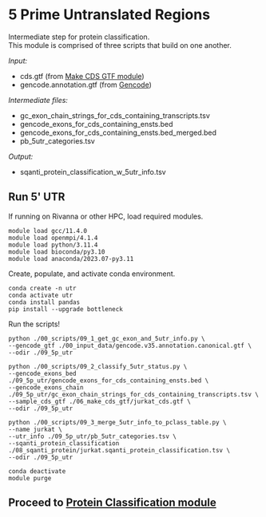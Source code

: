 # 5 Prime Untranslated Regions
Intermediate step for protein classification. <br />
This module is comprised of three scripts that build on one another. <br />

_Input:_ <br />
- cds.gtf (from [Make CDS GTF module](https://github.com/efwatts/LRP_Troubleshooting/tree/main/06_make_cds_gtf))
- gencode.annotation.gtf (from [Gencode](https://www.gencodegenes.org/))

_Intermediate files:_
- gc_exon_chain_strings_for_cds_containing_transcripts.tsv
- gencode_exons_for_cds_containing_ensts.bed
- gencode_exons_for_cds_containing_ensts.bed_merged.bed
- pb_5utr_categories.tsv

_Output:_
- sqanti_protein_classification_w_5utr_info.tsv

## Run 5' UTR
If running on Rivanna or other HPC, load required modules.
```
module load gcc/11.4.0  
module load openmpi/4.1.4
module load python/3.11.4
module load bioconda/py3.10
module load anaconda/2023.07-py3.11
```
Create, populate, and activate conda environment. <br />
```
conda create -n utr
conda activate utr
conda install pandas
pip install --upgrade bottleneck
```
Run the scripts!
```
python ./00_scripts/09_1_get_gc_exon_and_5utr_info.py \
--gencode_gtf ./00_input_data/gencode.v35.annotation.canonical.gtf \
--odir ./09_5p_utr

python ./00_scripts/09_2_classify_5utr_status.py \
--gencode_exons_bed ./09_5p_utr/gencode_exons_for_cds_containing_ensts.bed \
--gencode_exons_chain ./09_5p_utr/gc_exon_chain_strings_for_cds_containing_transcripts.tsv \
--sample_cds_gtf ./06_make_cds_gtf/jurkat_cds.gtf \
--odir ./09_5p_utr 

python ./00_scripts/09_3_merge_5utr_info_to_pclass_table.py \
--name jurkat \
--utr_info ./09_5p_utr/pb_5utr_categories.tsv \
--sqanti_protein_classification ./08_sqanti_protein/jurkat.sqanti_protein_classification.tsv \
--odir ./09_5p_utr

conda deactivate
module purge
```

## Proceed to [Protein Classification module](https://github.com/efwatts/LRP_Troubleshooting/tree/main/10_protein_classification)
